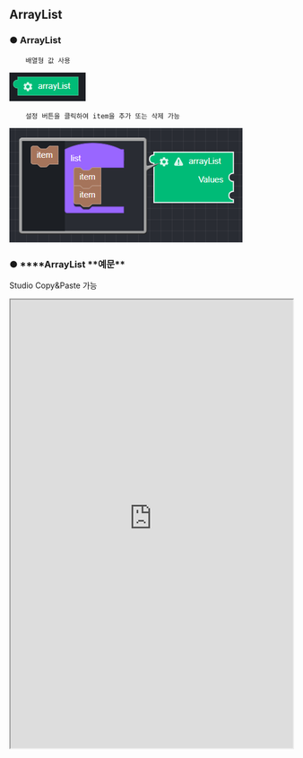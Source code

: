 ## ArrayList

### ● ArrayList

        배열형 값 사용

![](../../img/assets/image%20%28194%29.png)

        설정 버튼을 클릭하여 item을 추가 또는 삭제 가능

![](../../img/assets/image%20%28163%29.png)

### ● \***\*ArrayList **예문\*\*
<p class='comment'>Studio Copy&Paste 가능</p>
<iframe
    src="https://d1sxhpvag16wqc.cloudfront.net/v3.1.0/arrayList/arrayList"
    width="100%"
    height="800px"
    allow=""
    sandbox="allow-scripts allow-same-origin" />
<div class="display-pdf">
    <p><img src="../img/assets/image%20%28103%29.png" alt="" /></p>
    <p><img src="../img/assets/image%20%28128%29.png" alt="" /></p>
</div>

### ● \***\*ArrayList **결과\*\*

```text
{
  "result": [
    "value01",
    "value02",
    "value03"
  ]
}
```
